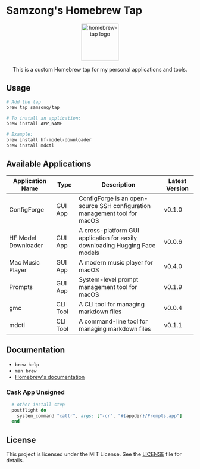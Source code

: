 # Samzong's Homebrew Tap

<div align="center">
  <img src="https://brew.sh/assets/img/homebrew.svg" alt="homebrew-tap logo" width="100" />
  <br />
  <p>This is a custom Homebrew tap for my personal applications and tools.</p>
</div>

## Usage

```bash
# Add the tap
brew tap samzong/tap

# To install an application:
brew install APP_NAME

# Example:
brew install hf-model-downloader
brew install mdctl
```

## Available Applications

| Application Name    | Type     | Description                                                                 | Latest Version |
| ------------------- | -------- | --------------------------------------------------------------------------- | -------------- |
| ConfigForge         | GUI App  | ConfigForge is an open-source SSH configuration management tool for macOS   | v0.1.0         |
| HF Model Downloader | GUI App  | A cross-platform GUI application for easily downloading Hugging Face models | v0.0.6         |
| Mac Music Player    | GUI App  | A modern music player for macOS                                             | v0.4.0         |
| Prompts             | GUI App  | System-level prompt management tool for macOS                              | v0.1.9         |
| gmc                 | CLI Tool | A CLI tool for managing markdown files                                     | v0.0.4         |
| mdctl               | CLI Tool | A command-line tool for managing markdown files                             | v0.1.1         |

## Documentation

- `brew help`
- `man brew`
- [Homebrew's documentation](https://docs.brew.sh)

### Cask App Unsigned

```ruby
  # other install step
  postflight do
    system_command "xattr", args: ["-cr", "#{appdir}/Prompts.app"]
  end
```

## License

This project is licensed under the MIT License. See the [LICENSE](LICENSE) file for details.
